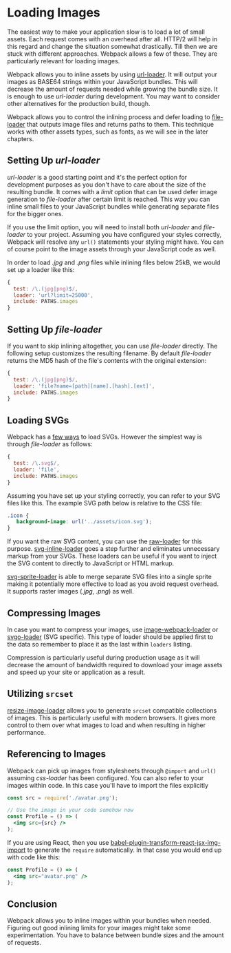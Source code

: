 # Loading Images

The easiest way to make your application slow is to load a lot of small assets. Each request comes with an overhead after all. HTTP/2 will help in this regard and change the situation somewhat drastically. Till then we are stuck with different approaches. Webpack allows a few of these. They are particularly relevant for loading images.

Webpack allows you to inline assets by using [url-loader](https://www.npmjs.com/package/url-loader). It will output your images as BASE64 strings within your JavaScript bundles. This will decrease the amount of requests needed while growing the bundle size. It is enough to use *url-loader* during development. You may want to consider other alternatives for the production build, though.

Webpack allows you to control the inlining process and defer loading to [file-loader](https://www.npmjs.com/package/file-loader) that outputs image files and returns paths to them. This technique works with other assets types, such as fonts, as we will see in the later chapters.

## Setting Up *url-loader*

*url-loader* is a good starting point and it's the perfect option for development purposes as you don't have to care about the size of the resulting bundle. It comes with a *limit* option that can be used defer image generation to *file-loader* after certain limit is reached. This way you can inline small files to your JavaScript bundles while generating separate files for the bigger ones.

If you use the limit option, you will need to install both *url-loader* and *file-loader* to your project. Assuming you have configured your styles correctly, Webpack will resolve any `url()` statements your styling might have. You can of course point to the image assets through your JavaScript code as well.

In order to load *.jpg* and *.png* files while inlining files below 25kB, we would set up a loader like this:

```javascript
{
  test: /\.(jpg|png)$/,
  loader: 'url?limit=25000',
  include: PATHS.images
}
```

## Setting Up *file-loader*

If you want to skip inlining altogether, you can use *file-loader* directly. The following setup customizes the resulting filename. By default *file-loader* returns the MD5 hash of the file's contents with the original extension:

```javascript
{
  test: /\.(jpg|png)$/,
  loader: 'file?name=[path][name].[hash].[ext]',
  include: PATHS.images
}
```

## Loading SVGs

Webpack has a [few ways](https://github.com/webpack/webpack/issues/595) to load SVGs. However the simplest way is through *file-loader* as follows:

```javascript
{
  test: /\.svg$/,
  loader: 'file',
  include: PATHS.images
}
```

Assuming you have set up your styling correctly, you can refer to your SVG files like this. The example SVG path below is relative to the CSS file:

```css
.icon {
   background-image: url('../assets/icon.svg');
}
```

If you want the raw SVG content, you can use the [raw-loader](https://www.npmjs.com/package/raw-loader) for this purpose. [svg-inline-loader](https://www.npmjs.com/package/svg-inline-loader) goes a step further and eliminates unnecessary markup from your SVGs. These loaders can be useful if you want to inject the SVG content to directly to JavaScript or HTML markup.

[svg-sprite-loader](https://www.npmjs.com/package/svg-sprite-loader) is able to merge separate SVG files into a single sprite making it potentially more effective to load as you avoid request overhead. It supports raster images (*.jpg*, *.png*) as well.

## Compressing Images

In case you want to compress your images, use [image-webpack-loader](https://www.npmjs.com/package/image-webpack-loader) or [svgo-loader](https://github.com/pozadi/svgo-loader) (SVG specific). This type of loader should be applied first to the data so remember to place it as the last within `loaders` listing.

Compression is particularly useful during production usage as it will decrease the amount of bandwidth required to download your image assets and speed up your site or application as a result.

## Utilizing `srcset`

[resize-image-loader](https://www.npmjs.com/package/resize-image-loader) allows you to generate `srcset` compatible collections of images. This is particularly useful with modern browsers. It gives more control to them over what images to load and when resulting in higher performance.

## Referencing to Images

Webpack can pick up images from stylesheets through `@import` and `url()` assuming *css-loader* has been configured. You can also refer to your images within code. In this case you'll have to import the files explicitly

```jsx
const src = require('./avatar.png');

// Use the image in your code somehow now
const Profile = () => (
  <img src={src} />
);
```

If you are using React, then you use [babel-plugin-transform-react-jsx-img-import](https://www.npmjs.com/package/babel-plugin-transform-react-jsx-img-import) to generate the `require` automatically. In that case you would end up with code like this:

```jsx
const Profile = () => (
  <img src="avatar.png" />
);
```

## Conclusion

Webpack allows you to inline images within your bundles when needed. Figuring out good inlining limits for your images might take some experimentation. You have to balance between bundle sizes and the amount of requests.
